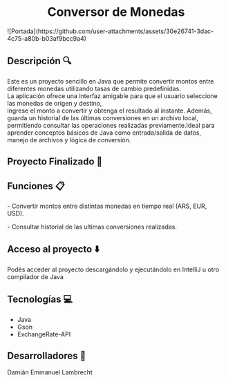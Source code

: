<h1 align="center"> Conversor de Monedas </h1>
![Portada](https://github.com/user-attachments/assets/30e26741-3dac-4c75-a80b-b03af9bcc9a4)

<h2> Descripción 🔍</h2>
<p>Este es un proyecto sencillo en Java que permite convertir montos entre diferentes monedas utilizando tasas de cambio predefinidas.<br>
  La aplicación ofrece una interfaz amigable para que el usuario seleccione las monedas de origen y destino,<br>
  ingrese el monto a convertir y obtenga el resultado al instante. Además, guarda un historial de las últimas conversiones en un archivo local,<br>
  permitiendo consultar las operaciones realizadas previamente.Ideal para aprender conceptos básicos de Java como entrada/salida de datos,<br>
  manejo de archivos y lógica de conversión.
</p>

<h2> Proyecto Finalizado 🌟 </h2>

<h2> Funciones 📋 </h2> 
<p> - Convertir montos entre distintas monedas en tiempo real (ARS, EUR, USD).</p>
<p> - Consultar historial de las ultimas conversiones realizadas.</p>

<h2>Acceso al proyecto ⬇️ </h2>
<p>Podés acceder al proyecto descargándolo y ejecutándolo en IntelliJ u otro compilador de Java</p>

<h2>Tecnologías 💻 </h2>
<ul>
  <li>Java</li>
  <li>Gson</li>
  <li>ExchangeRate-API</li>
</ul>

<h2> Desarrolladores 👤 </h2>
<p>Damián Emmanuel Lambrecht</p>
